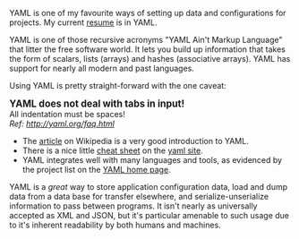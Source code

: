 <div id="wikitext">

<div style="display: none;">

Summary:[YAML Ain't Markup Language](http://yaml.org) - a human-friendly
(?) way of serializing data for programming languages
Parent:(Technology.)Languages <span
class="wikiword">[IncludeMe](http://wiki.tamouse.org?n=Technology.IncludeMe?action=edit)[?](http://wiki.tamouse.org?n=Technology.IncludeMe?action=edit)</span>:[Languages](http://wiki.tamouse.org?n=Technology.Languages?action=print)
Categories:[Articles](http://wiki.tamouse.org?n=Category.Articles),
[Links](http://wiki.tamouse.org?n=Category.Links) Tags: yaml, data
serialization, programming

</div>

<span id="excerpt"></span> YAML is one of my favourite ways of setting
up data and configurations for projects. My current
[resume](http://tamouse.org/about/resume-page/) is in YAML. <span
id="excerptend"></span>

YAML is one of those recursive acronyms "YAML Ain't Markup Language"
that litter the free software world. It lets you build up information
that takes the form of scalars, lists (arrays) and hashes (associative
arrays). YAML has support for nearly all modern and past languages.

Using YAML is pretty straight-forward with the one caveat:

<div class="vspace">

</div>

<div class="round lrindent warning2">

<span style="font-size:120%">**YAML does not deal with tabs in
input!**</span>\
All indentation must be spaces!\
*Ref: <http://yaml.org/faq.html>*

</div>

<div class="vspace">

</div>

-   The [article](http://en.wikipedia.org/wiki/YAML) on Wikipedia is a
    very good introduction to YAML.
-   There is a nice little [cheat sheet](http://yaml.org/refcard.html)
    on the [yaml site](http://yaml.org).
-   YAML integrates well with many languages and tools, as evidenced by
    the project list on the [YAML home page](http://yaml.org).

YAML is a *great* way to store application configuration data, load and
dump data from a data base for transfer elsewhere, and
serialize-unserialize information to pass between programs. It isn't
nearly as universally accepted as XML and JSON, but it's particular
amenable to such usage due to it's inherent readability by both humans
and machines.

</div>
